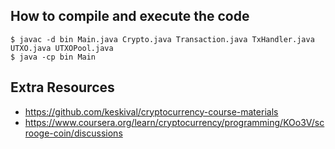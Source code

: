 ## How to compile and execute the code
```
$ javac -d bin Main.java Crypto.java Transaction.java TxHandler.java UTXO.java UTXOPool.java
$ java -cp bin Main
```

## Extra Resources

- https://github.com/keskival/cryptocurrency-course-materials
- https://www.coursera.org/learn/cryptocurrency/programming/KOo3V/scrooge-coin/discussions
